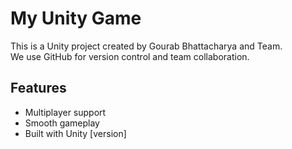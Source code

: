 # My Unity Game

This is a Unity project created by Gourab Bhattacharya and Team.  
We use GitHub for version control and team collaboration.

## Features
- Multiplayer support
- Smooth gameplay
- Built with Unity [version]
